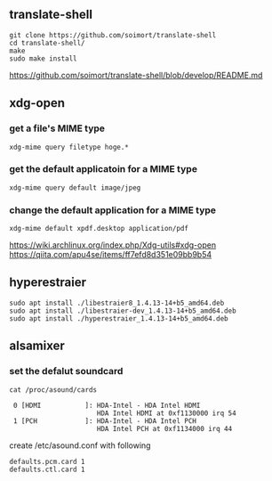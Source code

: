
## translate-shell
```shell
git clone https://github.com/soimort/translate-shell
cd translate-shell/
make
sudo make install
```
https://github.com/soimort/translate-shell/blob/develop/README.md

## xdg-open
### get a file's MIME type
```shell
xdg-mime query filetype hoge.*
```
### get the default applicatoin for a MIME type
```shell
xdg-mime query default image/jpeg
```
### change the default application for a MIME type
```shell
xdg-mime default xpdf.desktop application/pdf
```
https://wiki.archlinux.org/index.php/Xdg-utils#xdg-open
https://qiita.com/apu4se/items/ff7efd8d351e09bb9b54

## hyperestraier
```shell
sudo apt install ./libestraier8_1.4.13-14+b5_amd64.deb
sudo apt install ./libestraier-dev_1.4.13-14+b5_amd64.deb
sudo apt install ./hyperestraier_1.4.13-14+b5_amd64.deb
```

## alsamixer
### set the defalut soundcard
```shell
cat /proc/asound/cards
```
```
 0 [HDMI           ]: HDA-Intel - HDA Intel HDMI
                      HDA Intel HDMI at 0xf1130000 irq 54
 1 [PCH            ]: HDA-Intel - HDA Intel PCH
                      HDA Intel PCH at 0xf1134000 irq 44
```
create /etc/asound.conf with following
```
defaults.pcm.card 1
defaults.ctl.card 1
```
